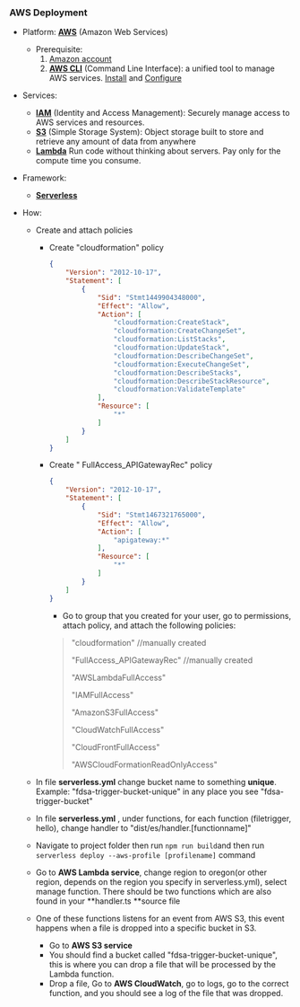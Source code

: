 ### AWS Deployment

- Platform: [**AWS**](https://aws.amazon.com) (Amazon Web Services) 

  - Prerequisite:
    1. [Amazon account](https://aws.amazon.com)
    2. [**AWS CLI**](https://aws.amazon.com/cli) (Command Line Interface): a unified tool to manage AWS services. [Install](https://docs.aws.amazon.com/cli/latest/userguide/installing.html) and [Configure](<https://docs.aws.amazon.com/cli/latest/userguide/cli-chap-getting-started.html>)

- Services:

  - [**IAM**](<https://aws.amazon.com/iam/>) (Identity and Access Management): Securely manage access to AWS services and resources. 
  - [**S3**](<https://aws.amazon.com/s3/>) (Simple Storage System): Object storage built to store and retrieve any amount of data from anywhere 
  - [**Lambda**](<https://aws.amazon.com/lambda/>) Run code without thinking about servers. Pay only for the compute time you consume. 

- Framework:

  - [**Serverless**](<https://serverless.com/>)

- How:

  - Create and attach policies 

    - Create "cloudformation" policy

      ```json
      {
          "Version": "2012-10-17",
          "Statement": [
              {
                  "Sid": "Stmt1449904348000",
                  "Effect": "Allow",
                  "Action": [
                      "cloudformation:CreateStack",
                      "cloudformation:CreateChangeSet",
                      "cloudformation:ListStacks",
                      "cloudformation:UpdateStack",
                      "cloudformation:DescribeChangeSet",
                      "cloudformation:ExecuteChangeSet",
                      "cloudformation:DescribeStacks",
                      "cloudformation:DescribeStackResource",
                      "cloudformation:ValidateTemplate"            
                  ],
                  "Resource": [
                      "*"
                  ]
              }
          ]
      }
      ```

    - Create " FullAccess_APIGatewayRec" policy

      ```json
      {
          "Version": "2012-10-17",
          "Statement": [
              {
                  "Sid": "Stmt1467321765000",
                  "Effect": "Allow",
                  "Action": [
                      "apigateway:*"
                  ],
                  "Resource": [
                      "*"
                  ]
              }
          ]
      }
      ```

      - Go to group that you created for your user, go to permissions, attach policy, and attach the following policies:

      > "cloudformation" //manually created
      >
      > "FullAccess_APIGatewayRec" //manually created
      >
      > "AWSLambdaFullAccess"
      >
      > "IAMFullAccess"
      >
      > "AmazonS3FullAccess"
      >
      > "CloudWatchFullAccess"
      >
      > "CloudFrontFullAccess"
      >
      > "AWSCloudFormationReadOnlyAccess"

  - In file **serverless.yml** change bucket name to something **unique**. Example: "fdsa-trigger-bucket-unique" in any place you see "fdsa-trigger-bucket"

  - In file **serverless.yml** , under functions, for each function (filetrigger, hello), change handler to "dist/es/handler.[functionname]"

  - Navigate to project folder then run `npm run build`and then run `serverless deploy --aws-profile [profilename]` command

  - Go to **AWS Lambda service**, change region to oregon(or other region, depends on the region you specify in serverless.yml), select manage function. There should be two functions which are also found in your **handler.ts **source file

  - One of these functions listens for an event from AWS S3, this event happens when a file is dropped into a specific bucket in S3.

    - Go to **AWS S3 service**
    - You should find a bucket called "fdsa-trigger-bucket-unique", this is where you can drop a file that will be processed by the Lambda function.
    - Drop a file, Go to **AWS CloudWatch**, go to logs, go to the correct function, and you should see a log of the file that was dropped.